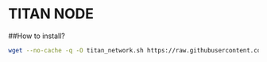 # TITAN NODE


##How to install?
```bash
wget --no-cache -q -O titan_network.sh https://raw.githubusercontent.com/GhostNode13/titan/refs/heads/main/titannode.sh && sudo chmod +x titan_network.sh && ./titan_network.sh

